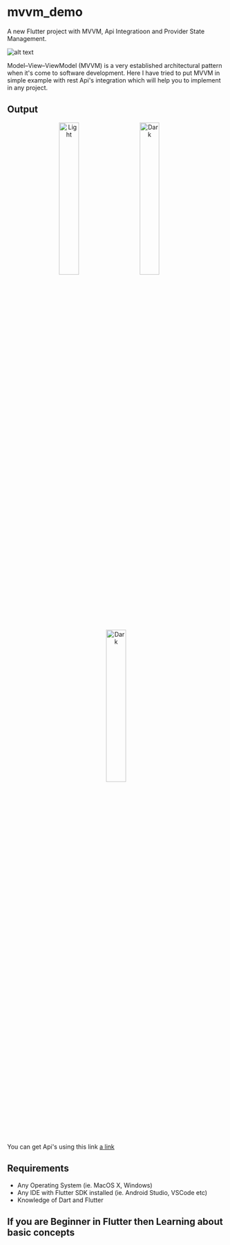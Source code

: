 # mvvm_demo

A new Flutter project with MVVM, Api Integratioon and Provider State Management.

![alt text](https://uploads.toptal.io/blog/image/127608/toptal-blog-image-1543413671794-80993a19fea97477524763c908b50a7a.png)

Model–View–ViewModel (MVVM) is a very established architectural pattern when it's come to software development. Here I have tried to put MVVM in simple example with rest Api's integration which will help you to implement in any project.

## Output
<p align="center">
  <img alt="Light" src="https://www.linkpicture.com/q/simulator_screenshot_5A406B95-4C76-4C52-BEEF-3D3BE2AC842D.png" width="30%">
&nbsp; &nbsp; &nbsp; &nbsp;
  <img alt="Dark" src="https://www.linkpicture.com/q/simulator_screenshot_38719DCA-95CC-466F-BA54-24996B45E858.png" width="30%">
  &nbsp; &nbsp; &nbsp; &nbsp;
  <img alt="Dark" src="https://www.linkpicture.com/q/simulator_screenshot_05295C83-3E78-4E9F-BA0C-D3B20F6B8C5E.png" width="30%">
</p>

You can get Api's using this link
[a link](https://reqres.in/)

## Requirements
* Any Operating System (ie. MacOS X, Windows)
* Any IDE with Flutter SDK installed (ie. Android Studio, VSCode etc)
* Knowledge of Dart and Flutter

## If you are Beginner in Flutter then Learning about basic concepts
